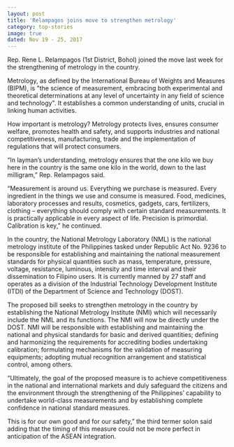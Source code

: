 ```yaml
---
layout: post
title: 'Relampagos joins move to strengthen metrology'
category: top-stories
image: true
dated: Nov 19 - 25, 2017
---
```


Rep. Rene L. Relampagos (1st District, Bohol) joined the move last week for the strengthening of metrology in the country. 

Metrology, as defined by the International Bureau of Weights and Measures (BIPM), is "the science of measurement, embracing both experimental and theoretical determinations at any level of uncertainty in any field of science and technology". It establishes a common understanding of units, crucial in linking human activities.

How important is metrology? Metrology protects lives, ensures consumer welfare, promotes health and safety, and supports industries and national competitiveness, manufacturing, trade and the implementation of regulations that will protect consumers.

“In layman’s understanding, metrology ensures that the one kilo we buy here in the country is the same one kilo in the world, down to the last milligram,” Rep. Relampagos said. 

“Measurement is around us. Everything we purchase is measured. Every ingredient in the things we use and consume is measured. Food, medicines, laboratory processes and results, cosmetics, gadgets, cars, fertilizers, clothing – everything should comply with certain standard measurements. It is practically applicable in every aspect of life. Precision is primordial. Calibration is key,” he continued. 

In the country, the National Metrology Laboratory (NML) is the national metrology institute of the Philippines tasked under Republic Act No. 9236 to be responsible for establishing and maintaining the national measurement standards for physical quantities such as mass, temperature, pressure, voltage, resistance, luminous, intensity and time interval and their dissemination to Filipino users. It is currently manned by 27 staff and operates as a division of the Industrial Technology Development Institute (ITDI) of the Department of Science and Technology (DOST).

The proposed bill seeks to strengthen metrology in the country by establishing the National Metrology Institute (NMI) which will necessarily include the NML and its functions. The NMI will now be directly under the DOST. NMI will be responsible with establishing and maintaining the national and physical standards for basic and derived quantities; defining and harmonizing the requirements for accrediting bodies undertaking calibration; formulating mechanisms for the validation of measuring equipments; adopting mutual recognition arrangement and statistical control, among others.

“Ultimately, the goal of the proposed measure is to achieve competitiveness in the national and international markets and duly safeguard the citizens and the environment through the strengthening of the Philippines’ capability to undertake world-class measurements and by establishing complete confidence in national standard measures. 

This is for our own good and for our safety,” the third termer solon said adding that the timing of this measure could not be more perfect in anticipation of the ASEAN integration.
